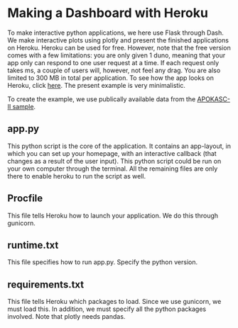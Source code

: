 # Making a Dashboard with Heroku

To make interactive python applications, we here use Flask through Dash. We make interactive plots using plotly and present the finished applications on Heroku.
Heroku can be used for free. However, note that the free version comes with a few limitations: you are only given 1 duno, meaning that your app only can respond to
one user request at a time. If each request only takes ms, a couple of users will, however, not feel any drag. You are also limited to 300 MB in total per application.
To see how the app looks on Heroku, click [here](https://apokasc2.herokuapp.com/). The present example is very minimalistic.

To create the example, we use publically available data from the [APOKASC-II sample](https://arxiv.org/abs/1804.09983).

## app.py

This python script is the core of the application. It contains an app-layout, in which you can set up your homepage, with an interactive callback (that changes as a result of the user input).
This python script could be run on your own computer through the terminal. All the remaining files are only there to enable heroku to run the script as well.

## Procfile

This file tells Heroku how to launch your application. We do this through gunicorn.

## runtime.txt

This file specifies how to run app.py. Specify the python version.

## requirements.txt

This file tells Heroku which packages to load. Since we use gunicorn, we must load this. In addition, we must specify all the python packages involved. Note that plotly needs pandas.

